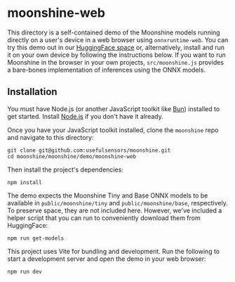 # moonshine-web

This directory is a self-contained demo of the Moonshine models running directly on a user's device in a web browser using `onnxruntime-web`. You can try this demo out in our [HuggingFace space](https://huggingface.co/spaces/UsefulSensors/moonshine-web) or, alternatively, install and run it on your own device by following the instructions below. If you want to run Moonshine in the browser in your own projects, `src/moonshine.js` provides a bare-bones implementation of inferences using the ONNX models.

## Installation

You must have Node.js (or another JavaScript toolkit like [Bun](https://bun.sh/)) installed to get started. Install [Node.js](https://nodejs.org/en) if you don't have it already.

Once you have your JavaScript toolkit installed, clone the `moonshine` repo and navigate to this directory:

```shell
git clone git@github.com:usefulsensors/moonshine.git
cd moonshine/moonshine/demo/moonshine-web
```

Then install the project's dependencies:

```shell
npm install
```

The demo expects the Moonshine Tiny and Base ONNX models to be available in `public/moonshine/tiny` and `public/moonshine/base`, respectively. To preserve space, they are not included here. However, we've included a helper script that you can run to conveniently download them from HuggingFace:

```shell
npm run get-models
```

This project uses Vite for bundling and development. Run the following to start a development server and open the demo in your web browser:

```shell
npm run dev
```
